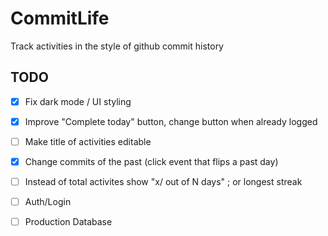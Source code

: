 # CommitLife

Track activities in the style of github commit history

## TODO
- [x] Fix dark mode / UI styling
- [x] Improve "Complete today" button, change button when already logged
- [ ] Make title of activities editable
- [x] Change commits of the past (click event that flips a past day)
- [ ] Instead of total activites show "x/ out of N days" ; or longest streak

- [ ] Auth/Login
- [ ] Production Database
